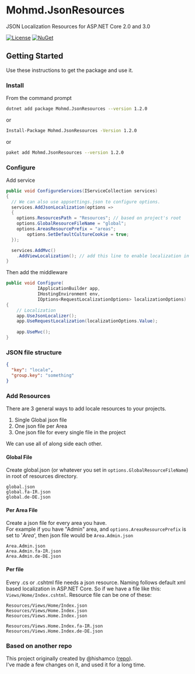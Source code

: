 # Mohmd.JsonResources
JSON Localization Resources for ASP.NET Core 2.0 and 3.0

[![License](https://img.shields.io/badge/License-MIT-yellow.svg?style=flat-square)](https://github.com/azhdari/Mohmd.JsonResources/blob/master/License.txt)
[![NuGet](https://img.shields.io/badge/nuget-1.2.0-blue.svg?style=flat-square)](https://www.nuget.org/packages/Mohmd.JsonResources/1.2.0)

## Getting Started
Use these instructions to get the package and use it.

### Install
From the command prompt
```bash
dotnet add package Mohmd.JsonResources --version 1.2.0
```
or
```bash
Install-Package Mohmd.JsonResources -Version 1.2.0
```
or
```bash
paket add Mohmd.JsonResources --version 1.2.0
```

### Configure
Add service
```csharp
public void ConfigureServices(IServiceCollection services)
{
  // We can also use appsettings.json to configure options.
  services.AddJsonLocalization(options =>
  {
	options.ResourcesPath = "Resources"; // based on project's root
	options.GlobalResourceFileName = "global";
	options.AreasResourcePrefix = "areas";
        options.SetDefaultCultureCookie = true;
  });

  services.AddMvc()
	.AddViewLocalization(); // add this line to enable localization in views
}
```
Then add the middleware
```csharp
public void Configure(
            IApplicationBuilder app,
            IHostingEnvironment env,
            IOptions<RequestLocalizationOptions> localizationOptions)
{
	// Localization
	app.UseJsonLocalizer();
	app.UseRequestLocalization(localizationOptions.Value);
	
	app.UseMvc();
}
```

### JSON file structure
```json
{
  "key": "locale",
  "group.key": "something"
}
```

### Add Resources

There are 3 general ways to add locale resources to your projects.  
1) Single Global json file
2) One json file per Area
3) One json file for every single file in the project

We can use all of along side each other.

#### Global File
Create global.json (or whatever you set
in `options.GlobalResourceFileName`) in root of resources directory.  
```
global.json
global.fa-IR.json
global.de-DE.json
```

#### Per Area File
Create a json file for every area you have.  
For example if you have "Admin" area, and `options.AreasResourcePrefix` is set to '*Area*',
then json file would be `Area.Admin.json`
```
Area.Admin.json
Area.Admin.fa-IR.json
Area.Admin.de-DE.json
```

#### Per file
Every .cs or .cshtml file needs a json resource.
Naming follows default xml based localization in ASP.NET Core.
So if we have a file like this: `Views/Home/Index.cshtml`. Resource file can be one of these:  
```
Resources/Views/Home/Index.json
Resources/Views/Home.Index.json
Resources/Views.Home.Index.json

Resources/Views.Home.Index.fa-IR.json
Resources/Views.Home.Index.de-DE.json
```

### Based on another repo
This project originally created by @hishamco ([repo](https://github.com/hishamco/My.Extensions.Localization.Json)).  
I've made a few changes on it, and used it for a long time.
